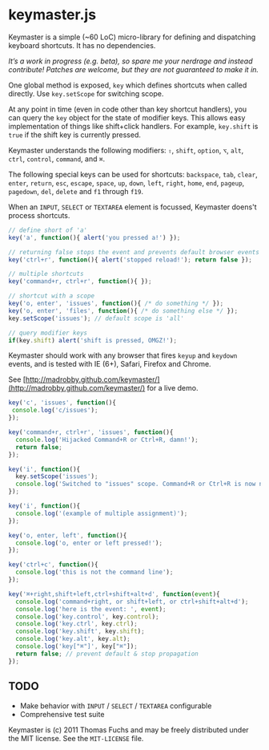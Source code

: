 # keymaster.js

Keymaster is a simple (~60 LoC) micro-library for defining and 
dispatching keyboard shortcuts. It has no dependencies.

*It’s a work in progress (e.g. beta), so spare me your nerdrage and instead
contribute! Patches are welcome, but they are not guaranteed to make
it in.*

One global method is exposed, `key` which defines shortcuts when
called directly. Use `key.setScope` for switching scope.

At any point in time (even in code other than key shortcut handlers),
you can query the `key` object for the state of modifier keys. This
allows easy implementation of things like shift+click handlers. For example, 
`key.shift` is `true` if the shift key is currently pressed.

Keymaster understands the following modifiers:
`⇧`, `shift`, `option`, `⌥`, `alt`, `ctrl`, `control`, `command`, and `⌘`.

The following special keys can be used for shortcuts:
`backspace`, `tab`, `clear`, `enter`, `return`, `esc`, `escape`, `space`,
`up`, `down`, `left`, `right`, `home`, `end`, `pageup`, `pagedown`, `del`, `delete`
and `f1` through `f19`.  

When an `INPUT`, `SELECT` or `TEXTAREA` element is focussed, Keymaster
doens't process shortcuts.

```javascript
// define short of 'a'
key('a', function(){ alert('you pressed a!') });

// returning false stops the event and prevents default browser events
key('ctrl+r', function(){ alert('stopped reload!'); return false });

// multiple shortcuts
key('command+r, ctrl+r', function(){ });

// shortcut with a scope
key('o, enter', 'issues', function(){ /* do something */ });
key('o, enter', 'files', function(){ /* do something else */ });
key.setScope('issues'); // default scope is 'all'

// query modifier keys
if(key.shift) alert('shift is pressed, OMGZ!');
```

Keymaster should work with any browser that fires `keyup` and `keydown` events, 
and is tested with IE (6+), Safari, Firefox and Chrome.

See [http://madrobby.github.com/keymaster/](http://madrobby.github.com/keymaster/) for a live demo.

```javascript
key('c', 'issues', function(){
 console.log('c/issues');
});

key('command+r, ctrl+r', 'issues', function(){
  console.log('Hijacked Command+R or Ctrl+R, damn!');
  return false;
});

key('i', function(){
  key.setScope('issues');
  console.log('Switched to "issues" scope. Command+R or Ctrl+R is now no longer reloading...');
});

key('i', function(){
  console.log('(example of multiple assignment)');
});

key('o, enter, left', function(){
  console.log('o, enter or left pressed!');
});

key('ctrl+c', function(){
  console.log('this is not the command line');
});

key('⌘+right,shift+left,ctrl+shift+alt+d', function(event){
  console.log('command+right, or shift+left, or ctrl+shift+alt+d');
  console.log('here is the event: ', event);
  console.log('key.control', key.control);
  console.log('key.ctrl', key.ctrl);
  console.log('key.shift', key.shift);
  console.log('key.alt', key.alt);
  console.log('key["⌘"]', key["⌘"]);
  return false; // prevent default & stop propagation
});
```

## TODO
 
* Make behavior with `INPUT` / `SELECT` / `TEXTAREA` configurable
* Comprehensive test suite

Keymaster is (c) 2011 Thomas Fuchs and may be freely distributed under the MIT license.
See the `MIT-LICENSE` file.
